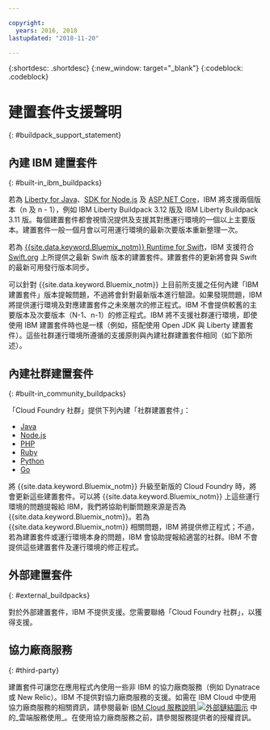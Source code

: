 ```yaml
---

copyright:
  years: 2016, 2018
lastupdated: "2018-11-20"

---
```


{:shortdesc: .shortdesc}
{:new_window: target="_blank"}
{:codeblock: .codeblock}

# 建置套件支援聲明
{: #buildpack_support_statement}


## 內建 IBM 建置套件
{: #built-in_ibm_buildpacks}

若為 [Liberty for Java](/docs/runtimes/liberty/index.html)、[SDK for Node.js](/docs/runtimes/nodejs/index.html) 及 [ASP.NET Core](/docs/runtimes/dotnet/index.html)，IBM 將支援兩個版本（n 及 n - 1），例如 IBM Liberty Buildpack 3.12 版及 IBM Liberty Buildpack 3.11 版。每個建置套件都會視情況提供及支援其對應運行環境的一個以上主要版本。建置套件一般一個月會以可用運行環境的最新次要版本重新整理一次。

若為 [{{site.data.keyword.Bluemix_notm}} Runtime for Swift](/docs/runtimes/swift/index.html)，IBM 支援符合 [Swift.org](http://swift.org) 上所提供之最新 Swift 版本的建置套件。建置套件的更新將會與 Swift 的最新可用發行版本同步。

可以針對 {{site.data.keyword.Bluemix_notm}} 上目前所支援之任何內建「IBM 建置套件」版本提報問題，不過將會針對最新版本進行驗證。如果發現問題，IBM 將提供運行環境及對應建置套件之未來層次的修正程式。IBM 不會提供較舊的主要版本及次要版本（N-1、n-1）的修正程式。IBM 將不支援社群運行環境，即使使用 IBM 建置套件時也是一樣（例如，搭配使用 Open JDK 與 Liberty 建置套件）。這些社群運行環境所遵循的支援原則與內建社群建置套件相同（如下節所述）。

## 內建社群建置套件
{: #built-in_community_buildpacks}

「Cloud Foundry 社群」提供下列內建「社群建置套件」：

* [Java](/docs/runtimes/tomcat/index.html)
* [Node.js](https://github.com/cloudfoundry/nodejs-buildpack)
* [PHP](/docs/runtimes/php/index.html)
* [Ruby](/docs/runtimes/ruby/index.html)
* [Python](/docs/runtimes/python/index.html)
* [Go](/docs/runtimes/go/index.html)

將 {{site.data.keyword.Bluemix_notm}} 升級至新版的 Cloud Foundry 時，將會更新這些建置套件。可以將 {{site.data.keyword.Bluemix_notm}} 上這些運行環境的問題提報給 IBM，我們將協助判斷問題來源是否為 {{site.data.keyword.Bluemix_notm}}。若為 {{site.data.keyword.Bluemix_notm}} 相關問題，IBM 將提供修正程式；不過，若為建置套件或運行環境本身的問題，IBM 會協助提報給適當的社群。IBM 不會提供這些建置套件及運行環境的修正程式。

## 外部建置套件
{: #external_buildpacks}

對於外部建置套件，IBM 不提供支援。您需要聯絡「Cloud Foundry 社群」，以獲得支援。

## 協力廠商服務
{: #third-party}

建置套件可讓您在應用程式內使用一些非 IBM 的協力廠商服務（例如 Dynatrace 或 New Relic）。IBM 不提供對協力廠商服務的支援。如需在 IBM Cloud 中使用協力廠商服務的相關資訊，請參閱最新 [IBM Cloud 服務說明 ![外部鏈結圖示](../../icons/launch-glyph.svg "外部鏈結圖示")](https://www-03.ibm.com/software/sla/sladb.nsf/sla/bm) 中的_雲端服務使用_。在使用協力廠商服務之前，請參閱服務提供者的授權資訊。
